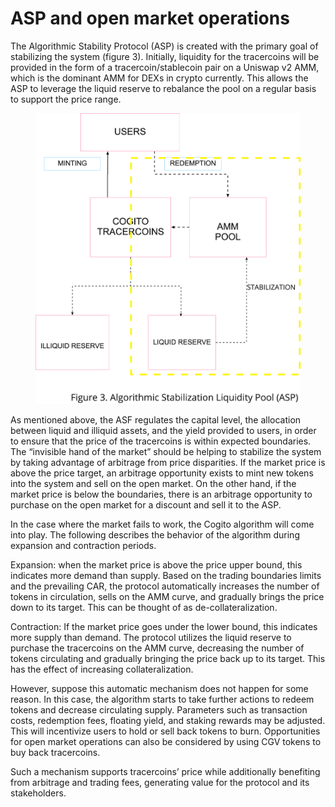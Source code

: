 # ASP and open market operations

The Algorithmic Stability Protocol (ASP) is created with the primary goal of stabilizing the system (figure 3). Initially, liquidity for the tracercoins will be provided in the form of a tracercoin/stablecoin pair on a Uniswap v2 AMM, which is the dominant AMM for DEXs in crypto currently. This allows the ASP to leverage the liquid reserve to rebalance the pool on a regular basis to support the price range.

<figure><img src="../.gitbook/assets/3.png" alt=""><figcaption></figcaption></figure>

As mentioned above, the ASF regulates the capital level, the allocation between liquid and illiquid assets, and the yield provided to users, in order to ensure that the price of the tracercoins is within expected boundaries. The “invisible hand of the market” should be helping to stabilize the system by taking advantage of arbitrage from price disparities. If the market price is above the price target, an arbitrage opportunity exists to mint new tokens into the system and sell on the open market. On the other hand, if the market price is below the boundaries, there is an arbitrage opportunity to purchase on the open market for a discount and sell it to the ASP.&#x20;

In the case where the market fails to work, the Cogito algorithm will come into play. The following describes the behavior of the algorithm during expansion and contraction periods.&#x20;

Expansion: when the market price is above the price upper bound, this indicates more demand than supply. Based on the trading boundaries limits and the prevailing CAR, the protocol automatically increases the number of tokens in circulation, sells on the AMM curve, and gradually brings the price down to its target. This can be thought of as de-collateralization.

Contraction: If the market price goes under the lower bound, this indicates more supply than demand. The protocol utilizes the liquid reserve to purchase the tracercoins on the AMM curve, decreasing the number of tokens circulating and gradually bringing the price back up to its target. This has the effect of increasing collateralization.

However, suppose this automatic mechanism does not happen for some reason. In this case, the algorithm starts to take further actions to redeem tokens and decrease circulating supply. Parameters such as transaction costs, redemption fees, floating yield, and staking rewards may be adjusted. This will incentivize users to hold or sell back tokens to burn. Opportunities for open market operations can also be considered by using CGV tokens to buy back tracercoins.

Such a mechanism supports tracercoins’ price while additionally benefiting from arbitrage and trading fees, generating value for the protocol and its stakeholders.
